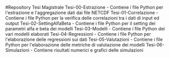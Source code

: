#Repository Tesi Magistrale
Tesi-00-Estrazione - Contiene i file Python per l'estrazione e l'aggregazione dati dai file NETCDF
Tesi-01-Correlazione - Contiene i file Python per la verifica delle correlazioni tra i dati di input ed output
Tesi-02-SettingAlfaBeta - Contiene i file Python per il setting dei parametri alfa e beta dei modelli
Tesi-03-Modelli - Contiene i file Python dei vari modelli elaborati
Tesi-04-Regressioni - Contiene i file Python per l'elaborazione delle regressioni sui dati
Tesi-05-Valutazioni - Contiene i file Python per l'elaborazione delle metriche di valutazione dei modelli
Tesi-06-Simulazioni - Contiene risultati numerici e grafici delle simulazioni
